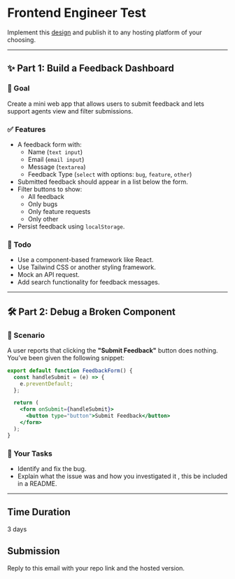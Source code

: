 # Frontend Engineer Test

Implement this [design](https://www.figma.com/design/BT9txYU64X2qSbvmlDPLfc/Customer-Feedback-Dashboard?node-id=0-1&t=SVn0DPcTWk6fi3vn-1)  and publish it to any hosting platform of your choosing. 


---

## ✨ Part 1: Build a Feedback Dashboard

### 🎯 Goal

Create a mini web app that allows users to submit feedback and lets support agents view and filter submissions.

### ✅ Features

- A feedback form with:
  - Name (`text input`)
  - Email (`email input`)
  - Message (`textarea`)
  - Feedback Type (`select` with options: `bug`, `feature`, `other`)
- Submitted feedback should appear in a list below the form.
- Filter buttons to show:
  - All feedback
  - Only bugs
  - Only feature requests
  - Only other
- Persist feedback using `localStorage`.

### 🎁 Todo

- Use a component-based framework like React.
- Use Tailwind CSS or another styling framework.
- Mock an API request.
- Add search functionality for feedback messages.

---

## 🛠 Part 2: Debug a Broken Component

### 🐞 Scenario

A user reports that clicking the **"Submit Feedback"** button does nothing. You’ve been given the following snippet:

```jsx
export default function FeedbackForm() {
  const handleSubmit = (e) => {
    e.preventDefault;
  };

  return (
    <form onSubmit={handleSubmit}>
      <button type="button">Submit Feedback</button>
    </form>
  );
}
```
### 🧠 Your Tasks
- Identify and fix the bug.
- Explain what the issue was and how you investigated it , this be included in a README.

---
## Time Duration

3 days

## Submission

Reply to this email with your repo link and the hosted version.
